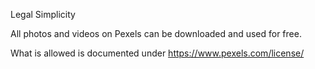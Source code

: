 

Legal Simplicity

All photos and videos on Pexels can be downloaded and used for free.

What is allowed is documented under https://www.pexels.com/license/